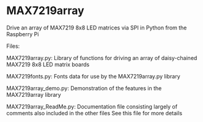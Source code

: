 MAX7219array
============

Drive an array of MAX7219 8x8 LED matrices via SPI in Python from the Raspberry Pi

Files:

MAX7219array.py:
Library of functions for driving an array of daisy-chained MAX7219 8x8 LED matrix boards

MAX7219fonts.py:
Fonts data for use by the MAX7219array.py library

MAX7219array_demo.py:
Demonstration of the features in the MAX7219array library

MAX7219array_ReadMe.py:
Documentation file consisting largely of comments also included in the other files
See this file for more details
